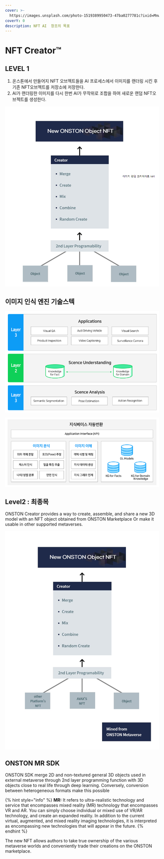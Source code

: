 ```yaml
---
cover: >-
  https://images.unsplash.com/photo-1519389950473-47ba0277781c?ixid=MnwxMjA3fDB8MHxwaG90by1wYWdlfHx8fGVufDB8fHx8&ixlib=rb-1.2.1&auto=format&fit=crop&w=2970&q=80
coverY: 0
description: NFT AI  창조의 목표
---
```


# NFT Creator™

## LEVEL 1

1. 온스톤에서 만들어지 NFT 오브젝트들을 AI 프로세스에서 이미지를 랜더링 시킨 후 기존 NFT오브젝트를 저장소에 저장한다.
2. AI가 랜더링한 이미지를 다시 한번 AI가 무작위로 조합을 하여 새로운 랜덤 NFT오브젝트를 생성한다.

&#x20;    &#x20;

![](<../.gitbook/assets/image (8) (1).png>)



## 이미지 인식 엔진 기술스텍&#x20;



![](<../.gitbook/assets/image (9).png>)

![](<../.gitbook/assets/image (8).png>)

## Level2 : 최종목&#x20;

ONSTON Creator provides a way to create, assemble, and share a new 3D model with an NFT object obtained from ONSTON Marketplace Or make it usable in other supported metaverses.

![](<../.gitbook/assets/image (4) (1).png>)

## ONSTON MR SDK

ONSTON SDK merge 2D and non-textured general 3D objects used in external metaverse through 2nd layer programming function with 3D objects close to real life through deep learning. Conversely, conversion between heterogeneous formats make this possible&#x20;

{% hint style="info" %}
**MR:** It refers to ultra-realistic technology and service that encompasses mixed reality (MR) technology that encompasses VR and AR. You can simply choose individual or mixed use of VR/AR technology, and create an expanded reality. In addition to the current virtual, augmented, and mixed reality imaging technologies, it is interpreted as encompassing new technologies that will appear in the future.
{% endhint %}

The new NFT allows authors to take true ownership of the various metaverse worlds and conveniently trade their creations on the ONSTON marketplace.
